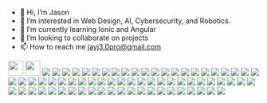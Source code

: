 <!-- Thanks for inspecting my code! Feel free to reach out and connect with me! -->

- 👋 Hi, I’m Jason
- 👀 I’m interested in Web Design, AI, Cybersecurity, and Robotics.
- 🌱 I’m currently learning Ionic and Angular
- 💞️ I’m looking to collaborate on projects
- 📫 How to reach me jayj3.0pro@gmail.com


<p>
  <img src="https://img.shields.io/badge/blender-%23F5792A.svg?style=for-the-badge&logo=blender&logoColor=white" height="30"/>
  <img src="https://img.shields.io/badge/Gimp-657D8B?style=for-the-badge&logo=gimp&logoColor=FFFFFF" height="30"/>
  <img src="https://img.shields.io/badge/LeetCode-000000?style=for-the-badge&logo=LeetCode&logoColor=%23d16c06"/>
  <img src="https://img.shields.io/badge/edX-%2302262B.svg?style=for-the-badge&logo=edX&logoColor=white"/>
  <img src="https://img.shields.io/badge/Freecodecamp-%23123.svg?&style=for-the-badge&logo=freecodecamp&logoColor=green"/>
  <img src="https://img.shields.io/badge/angular-%23DD0031.svg?style=for-the-badge&logo=angular&logoColor=white"/>
  <img src="https://img.shields.io/badge/bootstrap-%238511FA.svg?style=for-the-badge&logo=bootstrap&logoColor=white"/>
  <img src="https://img.shields.io/badge/Ionic-%233880FF.svg?style=for-the-badge&logo=Ionic&logoColor=white"/>
  <img src="https://img.shields.io/badge/NPM-%23CB3837.svg?style=for-the-badge&logo=npm&logoColor=white"/>
  <img src="https://img.shields.io/badge/opencv-%23white.svg?style=for-the-badge&logo=opencv&logoColor=black"/>
  <img src="https://img.shields.io/badge/spring-%236DB33F.svg?style=for-the-badge&logo=spring&logoColor=white"/>
  <img src="https://img.shields.io/badge/IntelliJIDEA-000000.svg?style=for-the-badge&logo=intellij-idea&logoColor=white"/>
  <img src="https://img.shields.io/badge/android%20studio-346ac1?style=for-the-badge&logo=android%20studio&logoColor=white"/>
  <img src="https://img.shields.io/badge/pycharm-143?style=for-the-badge&logo=pycharm&logoColor=black&color=black&labelColor=green"/>
  <img src="https://img.shields.io/badge/VIM-%2311AB00.svg?style=for-the-badge&logo=vim&logoColor=white"/>
  <img src="https://img.shields.io/badge/Visual%20Studio%20Code-0078d7.svg?style=for-the-badge&logo=visual-studio-code&logoColor=white"/>
  <img src="https://img.shields.io/badge/html5-%23E34F26.svg?style=for-the-badge&logo=html5&logoColor=white"/>
  <img src="https://img.shields.io/badge/java-%23ED8B00.svg?style=for-the-badge&logo=openjdk&logoColor=white"/>
  <img src="https://img.shields.io/badge/javascript-%23323330.svg?style=for-the-badge&logo=javascript&logoColor=%23F7DF1E"/>
  <img src="https://img.shields.io/badge/markdown-%23000000.svg?style=for-the-badge&logo=markdown&logoColor=white"/>
  <img src="https://img.shields.io/badge/php-%23777BB4.svg?style=for-the-badge&logo=php&logoColor=white"/>
  <img src="https://img.shields.io/badge/python-3670A0?style=for-the-badge&logo=python&logoColor=ffdd54"/>
  <img src="https://img.shields.io/badge/typescript-%23007ACC.svg?style=for-the-badge&logo=typescript&logoColor=white"/>
  <img src="https://img.shields.io/badge/numpy-%23013243.svg?style=for-the-badge&logo=numpy&logoColor=white"/>
  <img src="https://img.shields.io/badge/pandas-%23150458.svg?style=for-the-badge&logo=pandas&logoColor=white"/>
  <img src="https://img.shields.io/badge/Audacity-0000CC?style=for-the-badge&logo=audacity&logoColor=white"/>
  <img src="https://img.shields.io/badge/shazam-1476FE?style=for-the-badge&logo=shazam&logoColor=white"/>
  <img src="https://img.shields.io/badge/LibreOffice-%2318A303?style=for-the-badge&logo=LibreOffice&logoColor=white"/>
  <img src="https://img.shields.io/badge/Microsoft-0078D4?style=for-the-badge&logo=microsoft&logoColor=white"/>
  <img src="https://img.shields.io/badge/Microsoft_Excel-217346?style=for-the-badge&logo=microsoft-excel&logoColor=white"/>
  <img src="https://img.shields.io/badge/Microsoft_Office-D83B01?style=for-the-badge&logo=microsoft-office&logoColor=white"/>
  <img src="https://img.shields.io/badge/Microsoft_PowerPoint-B7472A?style=for-the-badge&logo=microsoft-powerpoint&logoColor=white"/>
  <img src="https://img.shields.io/badge/Microsoft_Visio-3955A3?style=for-the-badge&logo=microsoft-visio&logoColor=white"/>
  <img src="https://img.shields.io/badge/Microsoft_Word-2B579A?style=for-the-badge&logo=microsoft-word&logoColor=white"/>
  <img src="https://img.shields.io/badge/Android-3DDC84?style=for-the-badge&logo=android&logoColor=white"/>
  <img src="https://img.shields.io/badge/chrome%20os-3d89fc?style=for-the-badge&logo=google%20chrome&logoColor=white"/>
  <img src="https://img.shields.io/badge/Debian-D70A53?style=for-the-badge&logo=debian&logoColor=white"/>
  <img src="https://img.shields.io/badge/Kali-268BEE?style=for-the-badge&logo=kalilinux&logoColor=white"/>
  <img src="https://img.shields.io/badge/Linux%20Mint-87CF3E?style=for-the-badge&logo=Linux%20Mint&logoColor=white"/>
  <img src="https://img.shields.io/badge/Tails%20-56347C?&style=for-the-badge&logo=tails&logoColor=white"/>
  <img src="https://img.shields.io/badge/Ubuntu-E95420?style=for-the-badge&logo=ubuntu&logoColor=white"/>
  <img src="https://img.shields.io/badge/Windows-0078D6?style=for-the-badge&logo=windows&logoColor=white"/>
  <img src="https://img.shields.io/badge/Windows%2011-%230079d5.svg?style=for-the-badge&logo=Windows%2011&logoColor=white"/>
  <img src="https://img.shields.io/badge/Windows%2095-008484?style=for-the-badge&logo=windows95&logoColor=white"/>
  <img src="https://img.shields.io/badge/Windows%20xp-003399?style=for-the-badge&logo=windowsxp&logoColor=white"/>
  <img src="https://img.shields.io/badge/-Arduino-00979D?style=for-the-badge&logo=Arduino&logoColor=white"/>
  <img src="https://img.shields.io/badge/cisco-%23049fd9.svg?style=for-the-badge&logo=cisco&logoColor=black"/>
  <img src="https://img.shields.io/badge/docker-%230db7ed.svg?style=for-the-badge&logo=docker&logoColor=white"/>
  <img src="https://img.shields.io/badge/jira-%230A0FFF.svg?style=for-the-badge&logo=jira&logoColor=white"/>
  <img src="https://img.shields.io/badge/-RaspberryPi-C51A4A?style=for-the-badge&logo=Raspberry-Pi"/>
  <img src="https://img.shields.io/badge/splunk-%23000000.svg?style=for-the-badge&logo=splunk&logoColor=white"/>
  <img src="https://img.shields.io/badge/apache-%23D42029.svg?style=for-the-badge&logo=apache&logoColor=white"/>
  <img src="https://img.shields.io/badge/Discord-%235865F2.svg?style=for-the-badge&logo=discord&logoColor=white"/>
  <img src="https://img.shields.io/badge/linkedin-%230077B5.svg?style=for-the-badge&logo=linkedin&logoColor=white"/>
  <img src="https://img.shields.io/badge/Meetup-f64363?style=for-the-badge&logo=meetup&logoColor=white"/>
  <img src="https://img.shields.io/badge/Microsoft_Outlook-0078D4?style=for-the-badge&logo=microsoft-outlook&logoColor=white"/>
  <img src="https://img.shields.io/badge/Slack-4A154B?style=for-the-badge&logo=slack&logoColor=white"/>
  <img src="https://img.shields.io/badge/X-%23000000.svg?style=for-the-badge&logo=X&logoColor=white"/>
  <img src="https://img.shields.io/badge/YouTube-%23FF0000.svg?style=for-the-badge&logo=YouTube&logoColor=white"/>
  <img src="https://img.shields.io/badge/Zoom-2D8CFF?style=for-the-badge&logo=zoom&logoColor=white"/>
  <img src="https://img.shields.io/badge/asus-000080.svg?style=for-the-badge&logo=asus&logoColor=white"/>
  <img src="https://img.shields.io/badge/lg-a50034.svg?style=for-the-badge&logo=lg&logoColor=white"/>
  <img src="https://img.shields.io/badge/Motorola-%23E1140A.svg?style=for-the-badge&logo=motorola&logoColor=white"/>
  <img src="https://img.shields.io/badge/Nokia-%23124191.svg?style=for-the-badge&logo=nokia&logoColor=white"/>
  <img src="https://img.shields.io/badge/Samsung-%231428A0.svg?style=for-the-badge&logo=samsung&logoColor=white"/>
  <img src="https://img.shields.io/badge/Google_Play-414141?style=for-the-badge&logo=google-play&logoColor=white"/>
  <img src="https://img.shields.io/badge/git-%23F05033.svg?style=for-the-badge&logo=git&logoColor=white"/>
  <img src="https://img.shields.io/badge/github-%23121011.svg?style=for-the-badge&logo=github&logoColor=white"/>
  <img src="https://img.shields.io/badge/Freelancer-29B2FE?style=for-the-badge&logo=Freelancer&logoColor=white"/>
  <img src="https://img.shields.io/badge/indeed-003A9B?style=for-the-badge&logo=indeed&logoColor=white"/>
  <img src="https://img.shields.io/badge/UpWork-6FDA44?style=for-the-badge&logo=Upwork&logoColor=white"/>
</p>


<!---
Jayj30pro/Jayj30pro is a ✨ special ✨ repository because its `README.md` (this file) appears on your GitHub profile.
You can click the Preview link to take a look at your changes.
--->
